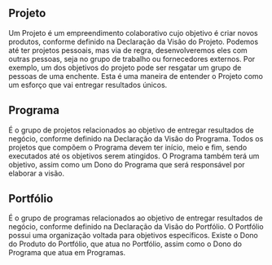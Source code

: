 ## Projeto

Um Projeto é um empreendimento colaborativo cujo objetivo é criar novos produtos, conforme definido na Declaração da Visão do Projeto. Podemos até ter projetos pessoais, mas via de regra, desenvolveremos eles com outras pessoas, seja no grupo de trabalho ou fornecedores externos. Por exemplo, um dos objetivos do projeto pode ser resgatar um grupo de pessoas de uma enchente. Esta é uma maneira de entender o Projeto como um esforço que vai entregar resultados únicos.

## Programa

É o grupo de projetos relacionados ao objetivo de entregar resultados de negócio, conforme definido na Declaração da Visão do Programa. Todos os projetos que compõem o Programa devem ter início, meio e fim, sendo executados até os objetivos serem atingidos. O Programa também terá um objetivo, assim como um Dono do Programa que será responsável por elaborar a visão.

## Portfólio

É o grupo de programas relacionados ao objetivo de entregar resultados de negócio, conforme definido na Declaração da Visão do Portfólio. O Portfólio possui uma organização voltada para objetivos específicos. Existe o Dono do Produto do Portfólio, que atua no Portfólio, assim como o Dono do Programa que atua em Programas.

